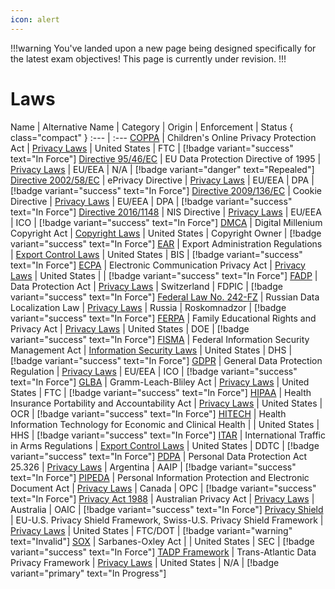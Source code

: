 ```yaml
---
icon: alert
---
```


!!!warning
You've landed upon a new page being designed specifically for the latest exam objectives! This page is currently under revision.
!!!

# Laws

Name | Alternative Name | Category | Origin | Enforcement | Status { class="compact" }
:--- | :---
[COPPA](/laws/coppa.md) | Children's Online Privacy Protection Act | [Privacy Laws](/categories/privacy-laws/) | United States | FTC | [!badge variant="success" text="In Force"]
[Directive 95/46/EC](/laws/directive-95-46-ec.md) | EU Data Protection Directive of 1995 | [Privacy Laws](/categories/privacy-laws) | EU/EEA | N/A | [!badge variant="danger" text="Repealed"]
[Directive 2002/58/EC](/laws/directive-2002-58-ec.md) | ePrivacy Directive | [Privacy Laws](/categories/privacy-laws/) | EU/EEA | DPA | [!badge variant="success" text="In Force"]
[Directive 2009/136/EC](/laws/directive-2009-136-ec.md) | Cookie Directive | [Privacy Laws](/categories/privacy-laws) | EU/EEA | DPA | [!badge variant="success" text="In Force"]
[Directive 2016/1148](/laws/directive-2016-1148.md) | NIS Directive | [Privacy Laws](/categories/privacy-laws) | EU/EEA | ICO | [!badge variant="success" text="In Force"]
[DMCA](/laws/dmca.md) | Digital Millenium Copyright Act | [Copyright Laws](/categories/copyright-laws/) | United States | Copyright Owner | [!badge variant="success" text="In Force"]
[EAR](/laws/ear.md) | Export Administration Regulations | [Export Control Laws](/categories/export-control-laws/) | United States | BIS | [!badge variant="success" text="In Force"]
[ECPA](/laws/ecpa.md) | Electronic Communication Privacy Act | [Privacy Laws](/categories/privacy-laws/) | United States | | [!badge variant="success" text="In Force"]
[FADP](/laws/fadp.md) | Data Protection Act | [Privacy Laws](/categories/privacy-laws/) | Switzerland | FDPIC | [!badge variant="success" text="In Force"]
[Federal Law No. 242-FZ](/laws/federal-law-no-242-fz.md) | Russian Data Localization Law | [Privacy Laws](/categories/privacy-laws/) | Russia | Roskomnadzor | [!badge variant="success" text="In Force"]
[FERPA](/laws/ferpa.md) | Family Educational Rights and Privacy Act | [Privacy Laws](/categories/privacy-laws/) | United States | DOE | [!badge variant="success" text="In Force"]
[FISMA](/laws/fisma.md) | Federal Information Security Management Act | [Information Security Laws](/categories/information-security-laws/) | United States | DHS | [!badge variant="success" text="In Force"]
[GDPR](/laws/gdpr.md) | General Data Protection Regulation | [Privacy Laws](/categories/privacy-laws/) | EU/EEA | ICO | [!badge variant="success" text="In Force"]
[GLBA](/laws/glba.md) | Gramm-Leach-Bliley Act | [Privacy Laws](/categories/privacy-laws/) | United States | FTC | [!badge variant="success" text="In Force"]
[HIPAA](/laws/hipaa.md) | Health Insurance Portability and Accountability Act | [Privacy Laws](/categories/privacy-laws/) | United States | OCR | [!badge variant="success" text="In Force"]
[HITECH](/laws/hitech.md) | Health Information Technology for Economic and Clinical Health | | United States | HHS | [!badge variant="success" text="In Force"]
[ITAR](/laws/itar.md) | International Traffic in Arms Regulations | [Export Control Laws](/categories/privacy-laws/) | United States | DDTC | [!badge variant="success" text="In Force"]
[PDPA](/laws/pdpa.md) | Personal Data Protection Act 25.326 | [Privacy Laws](/categories/privacy-laws/) | Argentina | AAIP | [!badge variant="success" text="In Force"]
[PIPEDA](/laws/pipeda.md) | Personal Information Protection and Electronic Document Act | [Privacy Laws](/categories/privacy-laws/) | Canada | OPC | [!badge variant="success" text="In Force"]
[Privacy Act 1988](/laws/privacy-act-1988.md) | Australian Privacy Act | [Privacy Laws](/categories/privacy-laws/) | Australia | OAIC | [!badge variant="success" text="In Force"]
[Privacy Shield](/laws/privacy-shield.md) | EU-U.S. Privacy Shield Framework, Swiss-U.S. Privacy Shield Framework | [Privacy Laws](/categories/privacy-laws/) | United States | FTC/DOT | [!badge variant="warning" text="Invalid"]
[SOX](/laws/sox.md) | Sarbanes-Oxley Act | | United States | SEC | [!badge variant="success" text="In Force"]
[TADP Framework](/laws/tadp-framework.md) | Trans-Atlantic Data Privacy Framework | [Privacy Laws](/categories/privacy-laws/) | United States | N/A | [!badge variant="primary" text="In Progress"]
